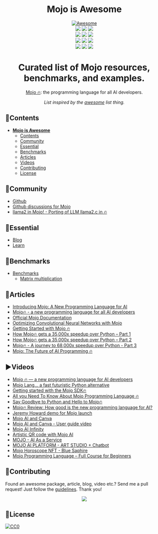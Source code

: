  <div align="center">
  <h1>Mojo is Awesome</h1>
  <a href="https://github.com/sindresorhus/awesome">
    <img src="https://cdn.rawgit.com/sindresorhus/awesome/d7305f38d29fed78fa85652e3a63e154dd8e8829/media/badge.svg" alt="Awesome">
  </a>
</div>


<div id="top"></div>
<div align="center">
  <img src="https://forthebadge.com/images/badges/built-with-love.svg" />
  <img src="https://forthebadge.com/images/badges/uses-brains.svg" />
  <img src="https://forthebadge.com/images/badges/powered-by-responsibility.svg" />
  <br>
  <img src="https://img.shields.io/github/repo-size/mfranzon/mojo-is-awesome?style=for-the-badge" />
  <img src="https://img.shields.io/github/issues/mfranzon/mojo-is-awesome?style=for-the-badge" />
  <img src="https://img.shields.io/github/issues-closed-raw/mfranzon/mojo-is-awesome?style=for-the-badge" />
  <br>
  <img src="https://img.shields.io/github/forks/mfranzon/mojo-is-awesome?style=for-the-badge" />
  <img src="https://img.shields.io/github/issues-pr/mfranzon/mojo-is-awesome?style=for-the-badge" />
  <img src="https://img.shields.io/github/issues-pr-closed-raw/mfranzon/mojo-is-awesome?style=for-the-badge" />
  <br>
  <img src="https://img.shields.io/github/stars/mfranzon/mojo-is-awesome?style=for-the-badge" />
  <img src="https://img.shields.io/github/contributors/mfranzon/mojo-is-awesome?style=for-the-badge" />
  <img src="https://img.shields.io/github/last-commit/mfranzon/mojo-is-awesome?style=for-the-badge" />
</div>



<div align="center">

# Curated list of Mojo resources, benchmarks, and examples.

[Mojo 🔥](https://www.modular.com/mojo): the programming language for all AI developers.

_List inspired by the [awesome](https://github.com/sindresorhus/awesome) list thing._

</div>


## 📑Contents
- [**Mojo is Awesome** ](#mojo-is-awesome-)
  - [Contents](#contents)
  - [Community](#community)
  - [Essential](#essential)
  - [Benchmarks](#benchmarks)
  - [Articles](#articles)
  - [Videos](#videos)
  - [Contributing](#contributing)
  - [License](#license)

## 💚Community
- [Github](https://github.com/modularml/mojo)
- [Github discussions for Mojo](https://github.com/modularml/mojo/discussions)
- [llama2 in Mojo! - Porting of LLM llama2.c in 🔥](https://github.com/tairov/llama2.mojo)

## 🎨Essential
- [Blog](https://www.modular.com/blog)
- [Learn](https://docs.modular.com/mojo/)

## 🧿Benchmarks
- [Benchmarks](./benchmarks/)
  - [Matrix multiplication](./benchmarks/matmul/)

## 📰Articles
- [Introducing Mojo: A New Programming Language for AI](https://medium.com/mlearning-ai/introducing-mojo-a-new-programming-language-for-ai-f47fc7bbfbf0)
- [Mojo🔥 - a new programming language for all AI developers ](https://medium.com/@shani.pelzig/mojo-a-new-programming-language-for-all-ai-developers-a-quick-introduction-6cd1fa9566f9)
- [Official Mojo Documentation](https://docs.modular.com/mojo/)
- [Optimizing Convolutional Neural Networks with Mojo](https://huggingface.co/blog/rishiraj/optimizing-cnn-with-mojo-1)
- [Getting Started with Mojo 🔥](https://dev.to/jjokah/getting-started-with-mojo-4985)
- [How Mojo🔥 gets a 35,000x speedup over Python – Part 1](https://huggingface.co/blog/rishiraj/optimizing-cnn-with-mojo-1)
- [How Mojo🔥 gets a 35,000x speedup over Python – Part 2](https://www.modular.com/blog/how-mojo-gets-a-35-000x-speedup-over-python-part-2)
- [Mojo🔥 - A journey to 68,000x speedup over Python - Part 3](https://www.modular.com/blog/mojo-a-journey-to-68-000x-speedup-over-python-part-3)
- [Mojo: The Future of AI Programming 🔥](https://codeconfessions.substack.com/p/mojo-the-future-of-ai-programming)

## ▶Videos
- [Mojo 🔥 — a new programming language for AI developers](https://www.youtube.com/watch?v=-ogEkqeDEPg)
- [Mojo Lang… a fast futuristic Python alternative](https://www.youtube.com/watch?v=V4gGJ7XXlC0)
- [Getting started with the Mojo SDK🔥](https://youtu.be/knGTSXe7ytI?si=WMbZkE4c6ALKx0fD)
- [All you Need To Know About Mojo Programming Language 🔥](https://youtu.be/RI2F6u9dnkU?si=qVuLdYwqZz9mb_M7)
- [Say Goodbye to Python and Hello to Mojo🔥](https://youtu.be/s4ZUkwe0ZTI?si=HlPv-ePPSvT_FIme)
- [Mojo🔥 Review: How good is the new programming language for AI? ](https://www.youtube.com/watch?v=32aVTyYICys)
- [Jeremy Howard demo for Mojo launch](https://www.youtube.com/watch?v=6GvB5lZJqcE)
- [Mojo AI and Canva](https://www.youtube.com/watch?v=1gkGpWYA_ZY)
- [Mojo AI and Canva - User guide video](https://www.youtube.com/watch?v=jCjcPQnYlhA)
- [Mojo AI Infinity](https://www.youtube.com/watch?v=2KSIwhXfJF4)
- [Artistic QR code with Mojo AI](https://www.youtube.com/watch?v=FdukjOx_P-I)
- [MOJO - AI As a Service](https://www.youtube.com/watch?v=ER9NZCF_PE8)
- [MOJO AI PLATFORM - ART STUDIO + Chatbot](https://www.youtube.com/watch?v=bVBT9tTqBHk)
- [Mojo Horoscope NFT - Blue Saphire](https://www.youtube.com/watch?v=mikojFI4wXk)
- [Mojo Programming Language – Full Course for Beginners](https://youtu.be/5Sm9IVMet9c?feature=shared)


## 🌱Contributing
Found an awesome package, article, blog, video etc.? Send me a pull request! Just follow the [guidelines](/CONTRIBUTING.md). Thank you!
<div align="center">
  <a href="https://github.com/mfranzon/mojo-is-awesome/graphs/contributors">
    <img src="https://contrib.rocks/image?repo=mfranzon/mojo-is-awesome" />
  </a>
</div>


## 📜License

[![CC0](http://mirrors.creativecommons.org/presskit/buttons/88x31/svg/cc-zero.svg)](http://creativecommons.org/publicdomain/zero/1.0/)

